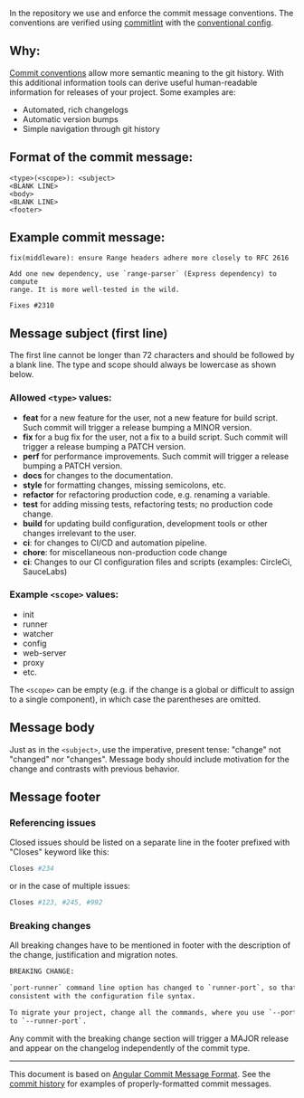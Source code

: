 
In the repository we use and enforce the commit message conventions. The conventions are verified using [commitlint] with the [conventional config].

## Why:

[Commit conventions](https://www.conventionalcommits.org/) allow more semantic meaning to the git history. With this additional information tools can derive useful human-readable information for releases of your project. Some examples are:

- Automated, rich changelogs
- Automatic version bumps
- Simple navigation through git history

## Format of the commit message:
```
<type>(<scope>): <subject>
<BLANK LINE>
<body>
<BLANK LINE>
<footer>
```

## Example commit message:

```
fix(middleware): ensure Range headers adhere more closely to RFC 2616

Add one new dependency, use `range-parser` (Express dependency) to compute
range. It is more well-tested in the wild.

Fixes #2310
```

## Message subject (first line)
The first line cannot be longer than 72 characters and should be followed by a blank line. The type and scope should always be lowercase as shown below.

### Allowed `<type>` values:

* **feat** for a new feature for the user, not a new feature for build script. Such commit will trigger a release bumping a MINOR version.
* **fix** for a bug fix for the user, not a fix to a build script. Such commit will trigger a release bumping a PATCH version.
* **perf** for performance improvements. Such commit will trigger a release bumping a PATCH version.
* **docs** for changes to the documentation.
* **style** for formatting changes, missing semicolons, etc.
* **refactor** for refactoring production code, e.g. renaming a variable.
* **test** for adding missing tests, refactoring tests; no production code change.
* **build** for updating build configuration, development tools or other changes irrelevant to the user.
* **ci**: for changes to CI/CD and automation pipeline.
* **chore**: for miscellaneous non-production code change
* **ci**: Changes to our CI configuration files and scripts (examples: CircleCi, SauceLabs)

### Example `<scope>` values:

* init
* runner
* watcher
* config
* web-server
* proxy
* etc.

The `<scope>` can be empty (e.g. if the change is a global or difficult
to assign to a single component), in which case the parentheses are
omitted.

## Message body

Just as in the `<subject>`, use the imperative, present tense: "change" not "changed" nor "changes". Message body should include motivation for the change and contrasts with previous behavior.

## Message footer

### Referencing issues
Closed issues should be listed on a separate line in the footer prefixed with "Closes" keyword like this:
```bash
Closes #234
```
or in the case of multiple issues:
```bash
Closes #123, #245, #992
```
### Breaking changes

All breaking changes have to be mentioned in footer with the
description of the change, justification and migration notes.
```bash
BREAKING CHANGE:

`port-runner` command line option has changed to `runner-port`, so that it is
consistent with the configuration file syntax.

To migrate your project, change all the commands, where you use `--port-runner`
to `--runner-port`.
```

Any commit with the breaking change section will trigger a MAJOR release and appear on the changelog independently of the commit type.

---

This document is based on [Angular Commit Message Format]. See the [commit history] for examples of properly-formatted commit messages.

[commitlint]: https://conventional-changelog.github.io/commitlint/
[conventional config]: https://github.com/conventional-changelog/commitlint/tree/master/%40commitlint/config-conventional
[Angular Commit Message Format]: https://github.com/angular/angular/blob/master/CONTRIBUTING.md#commit
[commit history]: https://github.com/karma-runner/karma/commits/master
<!--stackedit_data:
eyJoaXN0b3J5IjpbLTE5OTk0NTQwNjUsLTUwMzU5ODk0OSwtOT
I5MDgzMjQ2XX0=
-->